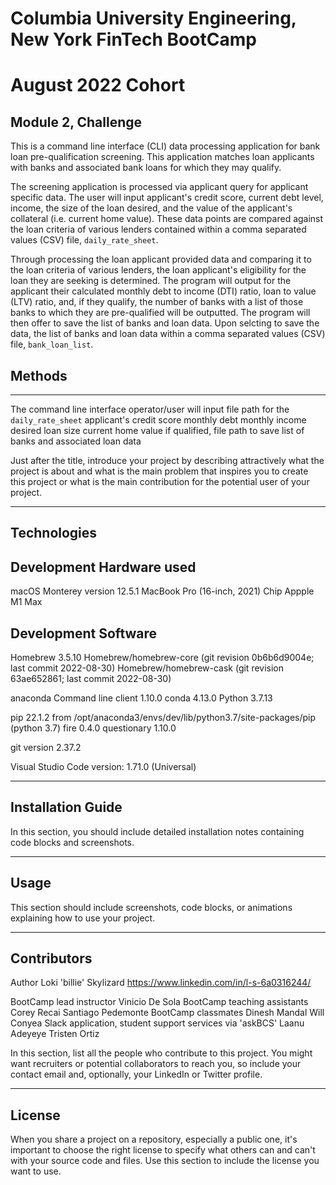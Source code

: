 # Columbia University Engineering, New York FinTech BootCamp 
# August 2022 Cohort
## Module 2, Challenge

This is a command line interface (CLI) data processing application for bank loan pre-qualification screening.  This application matches loan applicants with banks and associated bank loans for which they may qualify.

The screening application is processed via applicant query for applicant specific data.  The user will input applicant's credit score, current debt level, income, the size of the loan desired, and the value of the applicant's collateral (i.e. current home value).  These data points are compared against the loan criteria of various lenders contained within a comma separated values (CSV) file, `daily_rate_sheet`.  

Through processing the loan applicant provided data and comparing it to the loan criteria of various lenders, the loan applicant's eligibility for the loan they are seeking is determined.  The program will output for the applicant their calculated monthly debt to income (DTI) ratio, loan to value (LTV) ratio, and, if they qualify, the number of banks with a list of those banks to which they are pre-qualified will be outputted.  The program will then offer to save the list of banks and loan data.  Upon selcting to save the data, the list of banks and loan data within a comma separated values (CSV) file, `bank_loan_list`.

## Methods
---
The command line interface operator/user will input
    file path for the `daily_rate_sheet`
    applicant's
        credit score
        monthly debt
        monthly income
        desired loan size
        current home value
    if qualified, file path to save list of banks and associated loan data

Just after the title, introduce your project by describing attractively what the project is about and what is the main problem that inspires you to create this project or what is the main contribution for the potential user of your project.

---
## Technologies
## Development Hardware used
macOS Monterey version 12.5.1
    MacBook Pro (16-inch, 2021)
    Chip Appple M1 Max

## Development Software

Homebrew 3.5.10
    Homebrew/homebrew-core (git revision 0b6b6d9004e; last commit 2022-08-30)
    Homebrew/homebrew-cask (git revision 63ae652861; last commit 2022-08-30)

anaconda Command line client 1.10.0
conda 4.13.0
Python 3.7.13

pip 22.1.2 from /opt/anaconda3/envs/dev/lib/python3.7/site-packages/pip (python 3.7)
    fire 0.4.0
    questionary 1.10.0

git version 2.37.2

Visual Studio Code version: 1.71.0 (Universal)

---

## Installation Guide

In this section, you should include detailed installation notes containing code blocks and screenshots.

---

## Usage

This section should include screenshots, code blocks, or animations explaining how to use your project.

---

## Contributors
Author
    Loki 'billie' Skylizard
    https://www.linkedin.com/in/l-s-6a0316244/

BootCamp lead instructor
    Vinicio De Sola
BootCamp teaching assistants
    Corey Recai
    Santiago Pedemonte
BootCamp classmates
    Dinesh Mandal
    Will Conyea
Slack application, student support services via 'askBCS'
    Laanu Adeyeye
    Tristen Ortiz

In this section, list all the people who contribute to this project. You might want recruiters or potential collaborators to reach you, so include your contact email and, optionally, your LinkedIn or Twitter profile.

---

## License

When you share a project on a repository, especially a public one, it's important to choose the right license to specify what others can and can't with your source code and files. Use this section to include the license you want to use.
